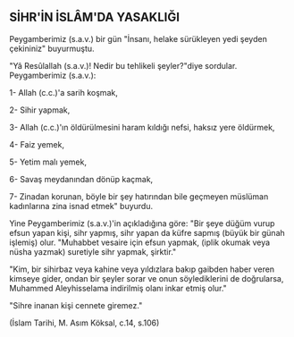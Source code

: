 ## SİHR'İN İSLÂM'DA YASAKLIĞI

Peygamberimiz (s.a.v.) bir gün "İnsanı, helake sürükleyen yedi şeyden çekininiz" buyurmuştu.

"Yâ Resûlallah (s.a.v.)! Nedir bu tehlikeli şey­ler?"diye sordular. Peygamberimiz (s.a.v.):

1- Allah (c.c.)'a sarih koşmak,

2- Sihir yapmak,

3- Allah (c.c.)'ın öldürülmesini haram kıldığı nefsi, haksız yere öldürmek,

4- Faiz yemek,

5- Yetim malı yemek,

6- Savaş meydanından dönüp kaçmak,

7- Zinadan korunan, böyle bir şey hatırından bile geçmeyen müslüman kadınlarına zina isnad etmek" buyurdu.

Yine Peygamberimiz (s.a.v.)'in açıkladığına gö­re: "Bir şeye düğüm vurup efsun yapan kişi, sihr yapmış, sihr yapan da küfre sapmış (büyük bir gü­nah işlemiş) olur. "Muhabbet vesaire için efsun yapmak, (iplik okumak veya nüsha yazmak) sure­tiyle sihr yapmak, şirktir."

"Kim, bir sihirbaz veya kahine veya yıldızlara bakıp gaibden haber veren kimseye gider, ondan bir şeyler sorar ve onun söylediklerini de doğrularsa, Muhammed Aleyhisselama indirilmiş olanı in­kar etmiş olur."

"Sihre inanan kişi cennete giremez."

(İslam Tarihi, M. Asım Köksal, c.14, s.106)
